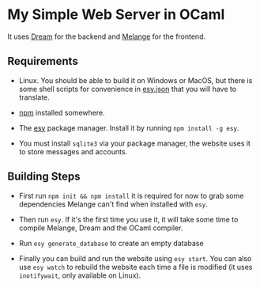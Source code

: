 # My Simple Web Server in OCaml

It uses [Dream](https://aantron.github.io/dream/) for the backend and [Melange](https://github.com/melange-re/melange) for the frontend.

## Requirements 

* Linux. You should be able to build it on Windows or MacOS, but there is some shell scripts for convenience in [esy.json](esy.json) that you will have to translate.

* [npm](https://www.npmjs.com/get-npm) installed somewhere.

* The [esy](https://esy.sh/) package manager. Install it by running `npm install -g esy`.

* You must install `sqlite3` via your package manager, the website uses it to store messages and accounts.

## Building Steps

* First run `npm init && npm install` it is required for now to grab some dependencies Melange can't find when installed with `esy`.

* Then run `esy`. If it's the first time you use it, it will take some time to compile Melange, Dream and the OCaml compiler.

* Run `esy generate_database` to create an empty database

* Finally you can build and run the website using `esy start`. You can also use `esy watch` to rebuild the website each time a file is modified (it uses `inotifywait`, only available on Linux).

